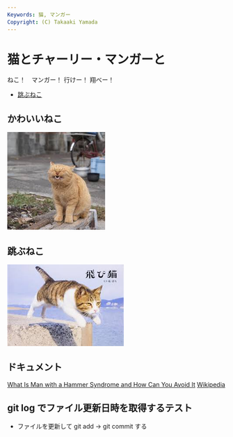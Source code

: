 ```yaml
---
Keywords: 猫, マンガー
Copyright: (C) Takaaki Yamada
---
```


# 猫とチャーリー・マンガーと

ねこ！　マンガー！ 行けー！ 翔べー！

* [跳ぶねこ](#jumping)

## かわいいねこ

![かわいいねこ](pretty_cat.jpeg)

## <span id="jumping">跳ぶねこ</span>

![](jumping_cat.jpeg)

## ドキュメント

[What Is Man with a Hammer Syndrome and How Can You Avoid It](Man_with_hammer_syndrome.pdf)
[Wikipedia](https://en.wikipedia.org/wiki/Charlie_Munger)

## git log でファイル更新日時を取得するテスト

* ファイルを更新して git add -> git commit する

